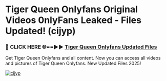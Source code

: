 # Tiger Queen Onlyfans Original Videos 0nlyFans Leaked - Files Updated! (cijyp)

<h3>🔴 CLICK HERE 🌐==►► <a href="https://best4dudes.click/HH4t6V" rel="nofollow">Tiger Queen Onlyfans Updated Files</a></h3>

Get Tiger Queen Onlyfans and all content. Now you can access all videos and pictures of Tiger Queen Onlyfans. New Updated Files 2025!

[![cijyp](https://github.com/user-attachments/assets/8c521d6e-e6e3-4a75-9320-d58ab9d79d5b)](https://best4dudes.click/HH4t6V)
